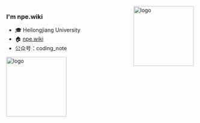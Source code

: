 <img src="https://github-readme-stats.vercel.app/api?username=lighthome&title_color=00FFBD&show_icons=true&icon_color=00FFBD&text_color=00FFBD&bg_color=01033F&hide_title=false" align="right" alt="logo" height="160" style="margin: 5px; margin-bottom: 20px;"  />

### I'm npe.wiki

- 🎓 Heilongjiang University
- 🏠 [npe.wiki](https://npe.wiki) 
- 公众号：coding_note

<img src="https://github-profile-trophy.vercel.app/?username=lighthome&theme=flat&column=7" alt="logo" height="160" align="center" style="margin: auto; margin-bottom: 20px;" />
